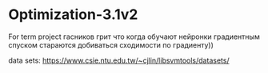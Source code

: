 # Optimization-3.1v2
For term project
гасников грит что когда обучают нейронки градиентным спуском стараются добиваться сходимости по градиенту))

data sets:
https://www.csie.ntu.edu.tw/~cjlin/libsvmtools/datasets/
